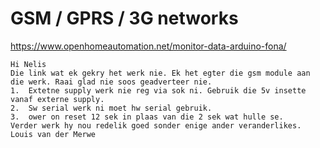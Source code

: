 # GSM / GPRS / 3G networks

https://www.openhomeautomation.net/monitor-data-arduino-fona/


    Hi Nelis
    Die link wat ek gekry het werk nie. Ek het egter die gsm module aan die werk. Raai glad nie soos geadverteer nie.    
    1.  Extetne supply werk nie reg via sok ni. Gebruik die 5v insette vanaf externe supply.
    2.  Sw serial werk ni moet hw serial gebruik.
    3.  ower on reset 12 sek in plaas van die 2 sek wat hulle se.
    Verder werk hy nou redelik goed sonder enige ander veranderlikes.  
    Louis van der Merwe
